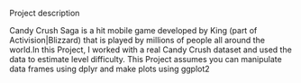 Project description

Candy Crush Saga is a hit mobile game developed by King (part of Activision|Blizzard) that is played by millions of people all around the world.In this Project, I worked with a real Candy Crush dataset and used the data to estimate level difficulty. This Project assumes you can manipulate data frames using dplyr and make plots using ggplot2
